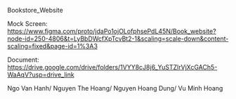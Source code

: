 Bookstore_Website

Mock Screen: https://www.figma.com/proto/jdaPo1ojOLofphsePdL45N/Book_website?node-id=250-4806&t=LyBbDWcfXpTcvBt2-1&scaling=scale-down&content-scaling=fixed&page-id=1%3A3

Document: https://drive.google.com/drive/folders/1VYY8cJ8j6_YuSTZlrVjXcGACh5-WaAqV?usp=drive_link

Ngo Van Hanh/ Nguyen The Hoang/ Nguyen Hoang Dung/ Vu Minh Hoang
